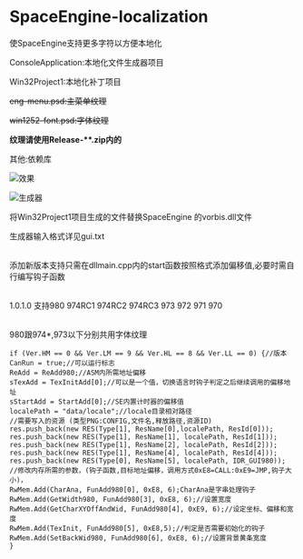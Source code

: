 # SpaceEngine-localization
使SpaceEngine支持更多字符以方便本地化

ConsoleApplication:本地化文件生成器项目

Win32Project1:本地化补丁项目

~~eng-menu.psd:主菜单纹理~~

~~win1252-font.psd:字体纹理~~

**纹理请使用Release-\*\*.zip内的**

其他:依赖库

![效果](http://imgsrc.baidu.com/forum/pic/item/b78638f082025aaff24aa914f3edab64024f1a0e.jpg)

![生成器](http://imgsrc.baidu.com/forum/pic/item/1565c9025aafa40f1cbe1902a364034f79f0190e.jpg)

将Win32Project1项目生成的文件替换SpaceEngine 的vorbis.dll文件

生成器输入格式详见gui.txt

<br>添加新版本支持只需在dllmain.cpp内的start函数按照格式添加偏移值,必要时需自行编写钩子函数

<br>1.0.1.0 支持980 974RC1 974RC2 974RC3 973 972 971 970

<br>980跟974\*,973以下分别共用字体纹理

```
if (Ver.HM == 0 && Ver.LM == 9 && Ver.HL == 8 && Ver.LL == 0) {//版本			
CanRun = true;//可以运行标志
ReAdd = ReAdd980;//ASM内所需地址偏移			
sTexAdd = TexInitAdd[0];//可以是一个值，切换语言时钩子判定之后继续调用的偏移地址
sStartAdd = StartAdd[0];//SE内置计时器的偏移值			
localePath = "data/locale";//locale目录相对路径
//需要写入的资源 (类型PNG:CONFIG,文件名,释放路径,资源ID)	
res.push_back(new RES(Type[1], ResName[0],localePath, ResId[0]));		
res.push_back(new RES(Type[1], ResName[1], localePath, ResId[1]));
res.push_back(new RES(Type[1], ResName[2], localePath, ResId[2]));
res.push_back(new RES(Type[1], ResName[4], localePath, ResId[4]));
res.push_back(new RES(Type[0], ResName[5], localePath, IDR_GUI980));
//修改内存所需的参数，(钩子函数,目标地址偏移，调用方式0xE8=CALL:0xE9=JMP,钩子大小)，
RwMem.Add(CharAna, FunAdd980[0], 0xE8, 6);CharAna是字串处理钩子		
RwMem.Add(GetWidth980, FunAdd980[3], 0xE8, 6);//设置宽度
RwMem.Add(GetCharXYOffAndWid, FunAdd980[4], 0xE9, 6);//设定坐标、偏移和宽度			
RwMem.Add(TexInit, FunAdd980[5], 0xE8,5);//判定是否需要初始化的钩子
RwMem.Add(SetBackWid980, FunAdd980[6], 0xE8, 6);//设置背景黄条宽度		
}
```
